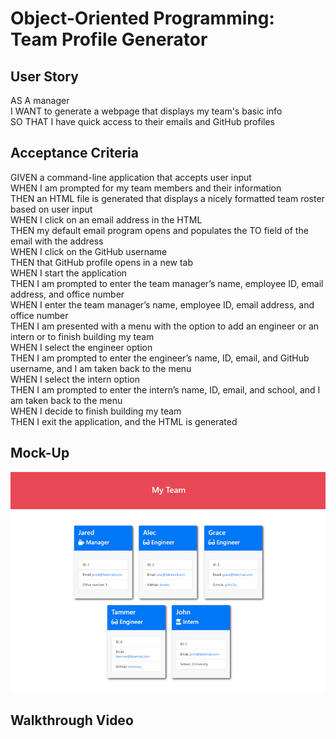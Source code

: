 # Object-Oriented Programming: Team Profile Generator

## User Story
AS A manager\
I WANT to generate a webpage that displays my team's basic info\
SO THAT I have quick access to their emails and GitHub profiles

## Acceptance Criteria
GIVEN a command-line application that accepts user input\
WHEN I am prompted for my team members and their information\
THEN an HTML file is generated that displays a nicely formatted team roster based on user input\
WHEN I click on an email address in the HTML\
THEN my default email program opens and populates the TO field of the email with the address\
WHEN I click on the GitHub username\
THEN that GitHub profile opens in a new tab\
WHEN I start the application\
THEN I am prompted to enter the team manager’s name, employee ID, email address, and office number\
WHEN I enter the team manager’s name, employee ID, email address, and office number\
THEN I am presented with a menu with the option to add an engineer or an intern or to finish building my team\
WHEN I select the engineer option\
THEN I am prompted to enter the engineer’s name, ID, email, and GitHub username, and I am taken back to the menu\
WHEN I select the intern option\
THEN I am prompted to enter the intern’s name, ID, email, and school, and I am taken back to the menu\
WHEN I decide to finish building my team\
THEN I exit the application, and the HTML is generated

## Mock-Up
![mock-up](./assets/mock-up.png)

## Walkthrough Video

